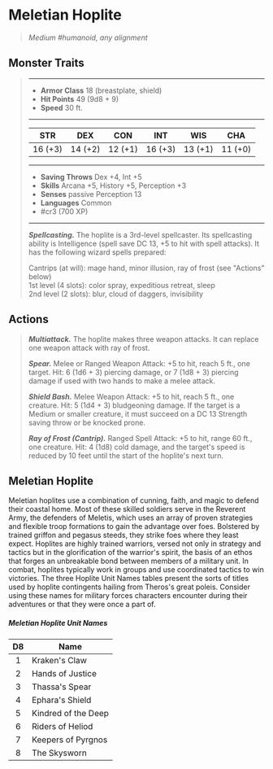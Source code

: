 # Meletian Hoplite
>*Medium #humanoid, any alignment*
## Monster Traits
>___
>- **Armor Class** 18 (breastplate, shield)
>- **Hit Points** 49 (9d8 + 9)
>- **Speed** 30 ft.
>___
>|STR|DEX|CON|INT|WIS|CHA|
>|:---:|:---:|:---:|:---:|:---:|:---:|
>|16 (+3)|14 (+2)|12 (+1)|16 (+3)|13 (+1)|11 (+0)|
>___
>- **Saving Throws** Dex +4, Int +5
>- **Skills** Arcana +5, History +5, Perception +3
>- **Senses** passive Perception 13
>- **Languages** Common
>- #cr3 (700 XP)
>___
>***Spellcasting.*** The hoplite is a 3rd-level spellcaster. Its spellcasting ability is Intelligence (spell save DC 13, +5 to hit with spell attacks). It has the following wizard spells prepared:  
>
>Cantrips (at will): mage hand, minor illusion, ray of frost (see "Actions" below)  
>1st level (4 slots): color spray, expeditious retreat, sleep  
>2nd level (2 slots): blur, cloud of daggers, invisibility  
>
## Actions
>***Multiattack.*** The hoplite makes three weapon attacks. It can replace one weapon attack with ray of frost.  
>
>***Spear.*** Melee  or Ranged Weapon Attack: +5 to hit, reach 5 ft., one target. Hit: 6 (1d6 + 3) piercing damage, or 7 (1d8 + 3) piercing damage if used with two hands to make a melee attack.  
>
>***Shield Bash.*** Melee Weapon Attack: +5 to hit, reach 5 ft., one creature. Hit: 5 (1d4 + 3) bludgeoning damage. If the target is a Medium or smaller creature, it must succeed on a DC 13 Strength saving throw or be knocked prone.  
>
>***Ray of Frost (Cantrip).*** Ranged Spell Attack: +5 to hit, range 60 ft., one creature. Hit: 4 (1d8) cold damage, and the target's speed is reduced by 10 feet until the start of the hoplite's next turn.
## Meletian Hoplite
Meletian hoplites use a combination of cunning, faith, and magic to defend their coastal home. Most of these skilled soldiers serve in the Reverent Army, the defenders of Meletis, which uses an array of proven strategies and flexible troop formations to gain the advantage over foes. Bolstered by trained griffon and pegasus steeds, they strike foes where they least expect.
Hoplites are highly trained warriors, versed not only in strategy and tactics but in the glorification of the warrior's spirit, the basis of an ethos that forges an unbreakable bond between members of a military unit. In combat, hoplites typically work in groups and use coordinated tactics to win victories.
The three Hoplite Unit Names tables present the sorts of titles used by hoplite contingents hailing from Theros's great poleis. Consider using these names for military forces characters encounter during their adventures or that they were once a part of.
##### Meletian Hoplite Unit Names
| D8 | Name |
|:---:|---|
| 1 | Kraken's Claw |
| 2 | Hands of Justice |
| 3 | Thassa's Spear |
| 4 | Ephara's Shield |
| 5 | Kindred of the Deep |
| 6 | Riders of Heliod |
| 7 | Keepers of Pyrgnos |
| 8 | The Skysworn |